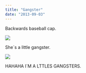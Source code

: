 ```yaml
---
title: "Gangster"
date: "2013-09-03"
---
```


Backwards baseball cap.

![](images/tumblr_inline_msadbuebba1qz4rgp.jpg)

She´s a little gangster.

![](images/tumblr_inline_msadd3bmLD1qz4rgp.jpg)

HAHAHA I´M A LTTLES GANGSTERS.
